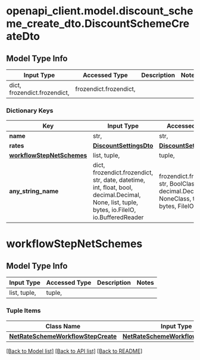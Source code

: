 # openapi_client.model.discount_scheme_create_dto.DiscountSchemeCreateDto

## Model Type Info
Input Type | Accessed Type | Description | Notes
------------ | ------------- | ------------- | -------------
dict, frozendict.frozendict,  | frozendict.frozendict,  |  | 

### Dictionary Keys
Key | Input Type | Accessed Type | Description | Notes
------------ | ------------- | ------------- | ------------- | -------------
**name** | str,  | str,  |  | 
**rates** | [**DiscountSettingsDto**](DiscountSettingsDto.md) | [**DiscountSettingsDto**](DiscountSettingsDto.md) |  | [optional] 
**[workflowStepNetSchemes](#workflowStepNetSchemes)** | list, tuple,  | tuple,  |  | [optional] 
**any_string_name** | dict, frozendict.frozendict, str, date, datetime, int, float, bool, decimal.Decimal, None, list, tuple, bytes, io.FileIO, io.BufferedReader | frozendict.frozendict, str, BoolClass, decimal.Decimal, NoneClass, tuple, bytes, FileIO | any string name can be used but the value must be the correct type | [optional]

# workflowStepNetSchemes

## Model Type Info
Input Type | Accessed Type | Description | Notes
------------ | ------------- | ------------- | -------------
list, tuple,  | tuple,  |  | 

### Tuple Items
Class Name | Input Type | Accessed Type | Description | Notes
------------- | ------------- | ------------- | ------------- | -------------
[**NetRateSchemeWorkflowStepCreate**](NetRateSchemeWorkflowStepCreate.md) | [**NetRateSchemeWorkflowStepCreate**](NetRateSchemeWorkflowStepCreate.md) | [**NetRateSchemeWorkflowStepCreate**](NetRateSchemeWorkflowStepCreate.md) |  | 

[[Back to Model list]](../../README.md#documentation-for-models) [[Back to API list]](../../README.md#documentation-for-api-endpoints) [[Back to README]](../../README.md)

